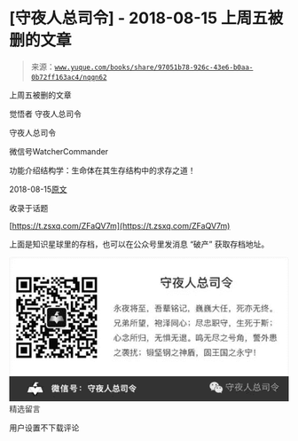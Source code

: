 # [守夜人总司令] - 2018-08-15 上周五被删的文章

> 来源：[`www.yuque.com/books/share/97051b78-926c-43e6-b0aa-0b72ff163ac4/nqqn62`](https://www.yuque.com/books/share/97051b78-926c-43e6-b0aa-0b72ff163ac4/nqqn62)



上周五被删的文章 

觉悟者 守夜人总司令 

守夜人总司令 

微信号WatcherCommander 

功能介绍结构学：生命体在其生存结构中的求存之道！ 

2018-08-15[原文](https://mp.weixin.qq.com/s?__biz=MzAxNDk1NjI2Mw==&mid=2247483848&idx=2&sn=475db128a7ca0ced622ab05ca0302649&chksm=9b8a2240acfdab5676e52b25b758e4d779269facbfef8657fff5869414c45487bc6e40e340c0&scene=27#wechat_redirect&cpage=497) 

收录于话题 

[https://t.zsxq.com/ZFaQV7m](https://t.zsxq.com/ZFaQV7m) 

上面是知识星球里的存档，也可以在公众号里发消息 “破产” 获取存档地址。 

<ne-card data-card-name="image" data-card-type="inline" id="jFrEg" data-event-boundary="card" style="color: rgb(51, 51, 51);">![](img/8e90a56b86751171aa6943a9dbb9e921.png)  <ne-h3 id="1Zx3Q" data-lake-id="1Zx3Q"><ne-heading-ext><ne-heading-anchor></ne-heading-anchor><ne-heading-fold></ne-heading-fold></ne-heading-ext><ne-heading-content>精选留言</ne-heading-content></ne-h3> 

用户设置不下载评论</ne-card>